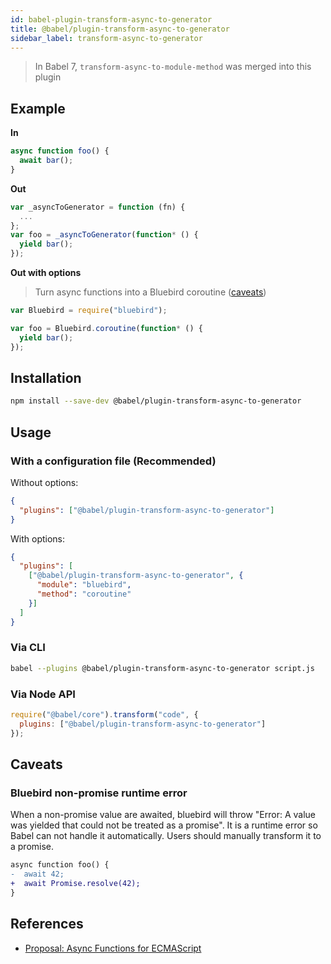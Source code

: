 ```yaml
---
id: babel-plugin-transform-async-to-generator
title: @babel/plugin-transform-async-to-generator
sidebar_label: transform-async-to-generator
---
```


> In Babel 7, `transform-async-to-module-method` was merged into this plugin

## Example

**In**

```javascript
async function foo() {
  await bar();
}
```

**Out**

```javascript
var _asyncToGenerator = function (fn) {
  ...
};
var foo = _asyncToGenerator(function* () {
  yield bar();
});
```

**Out with options**

> Turn async functions into a Bluebird coroutine ([caveats](#bluebird-non-promise-runtime-error))

```javascript
var Bluebird = require("bluebird");

var foo = Bluebird.coroutine(function* () {
  yield bar();
});
```

## Installation

```sh
npm install --save-dev @babel/plugin-transform-async-to-generator
```

## Usage

### With a configuration file (Recommended)

Without options:

```json
{
  "plugins": ["@babel/plugin-transform-async-to-generator"]
}
```

With options:

```json
{
  "plugins": [
    ["@babel/plugin-transform-async-to-generator", {
      "module": "bluebird",
      "method": "coroutine"
    }]
  ]
}
```

### Via CLI

```sh
babel --plugins @babel/plugin-transform-async-to-generator script.js
```

### Via Node API

```javascript
require("@babel/core").transform("code", {
  plugins: ["@babel/plugin-transform-async-to-generator"]
});
```

## Caveats

### Bluebird non-promise runtime error

When a non-promise value are awaited, bluebird will throw "Error: A value was yielded that could not be treated as a promise". It is a runtime error so Babel can not handle it automatically. Users should manually transform it to a promise.
```diff
async function foo() {
-  await 42;
+  await Promise.resolve(42);
}
```

## References

* [Proposal: Async Functions for ECMAScript](https://github.com/tc39/ecmascript-asyncawait)

